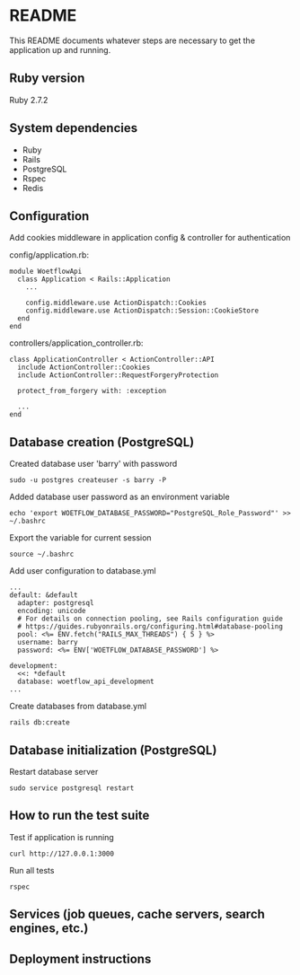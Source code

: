 # README

This README documents whatever steps are necessary to get the
application up and running.

## Ruby version
Ruby 2.7.2

## System dependencies
* Ruby
* Rails
* PostgreSQL
* Rspec
* Redis

## Configuration
Add cookies middleware in application config & controller for authentication

config/application.rb:
```
module WoetflowApi
  class Application < Rails::Application
    ...

    config.middleware.use ActionDispatch::Cookies
    config.middleware.use ActionDispatch::Session::CookieStore
  end
end
```

controllers/application_controller.rb:
```
class ApplicationController < ActionController::API
  include ActionController::Cookies
  include ActionController::RequestForgeryProtection

  protect_from_forgery with: :exception

  ...
end
```

## Database creation (PostgreSQL)
Created database user 'barry' with password
```
sudo -u postgres createuser -s barry -P
```

Added database user password as an environment variable
```
echo 'export WOETFLOW_DATABASE_PASSWORD="PostgreSQL_Role_Password"' >> ~/.bashrc
```

Export the variable for current session
```
source ~/.bashrc
```

Add user configuration to database.yml
```
...
default: &default
  adapter: postgresql
  encoding: unicode
  # For details on connection pooling, see Rails configuration guide
  # https://guides.rubyonrails.org/configuring.html#database-pooling
  pool: <%= ENV.fetch("RAILS_MAX_THREADS") { 5 } %>
  username: barry
  password: <%= ENV['WOETFLOW_DATABASE_PASSWORD'] %>

development:
  <<: *default
  database: woetflow_api_development
...
```

Create databases from database.yml
```
rails db:create
```

## Database initialization (PostgreSQL)
Restart database server
```
sudo service postgresql restart
```

## How to run the test suite
Test if application is running
```
curl http://127.0.0.1:3000
```

Run all tests
```
rspec
```

## Services (job queues, cache servers, search engines, etc.)

## Deployment instructions
